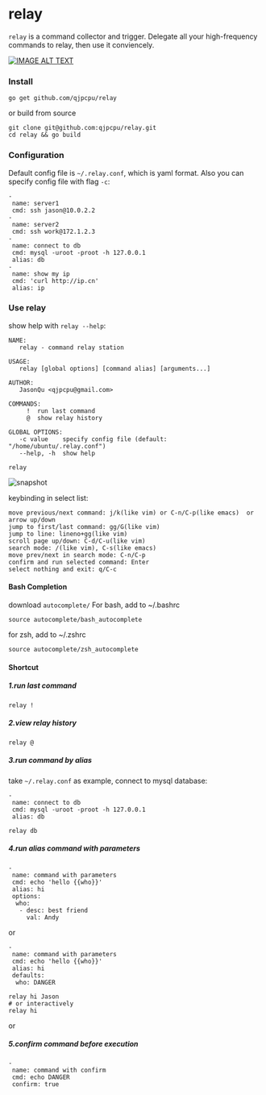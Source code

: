 relay
=====================================

`relay` is a command collector and trigger. Delegate all your high-frequency commands to relay, then use it conviencely.

[![IMAGE ALT TEXT](http://img.youtube.com/vi/OLfZFI7A77M/0.jpg)](https://youtu.be/OLfZFI7A77M "relay")

### Install

```
go get github.com/qjpcpu/relay
```

or build from source

```
git clone git@github.com:qjpcpu/relay.git
cd relay && go build
```

### Configuration

Default config file is `~/.relay.conf`, which is yaml format. Also you can specify config file with flag `-c`:

```
-
 name: server1
 cmd: ssh jason@10.0.2.2
-
 name: server2
 cmd: ssh work@172.1.2.3
-
 name: connect to db
 cmd: mysql -uroot -proot -h 127.0.0.1
 alias: db
-
 name: show my ip
 cmd: 'curl http://ip.cn'
 alias: ip
```

### Use relay

show help with `relay --help`:

```
NAME:
   relay - command relay station

USAGE:
   relay [global options] [command alias] [arguments...]

AUTHOR:
   JasonQu <qjpcpu@gmail.com>

COMMANDS:
     !  run last command
     @  show relay history

GLOBAL OPTIONS:
   -c value    specify config file (default: "/home/ubuntu/.relay.conf")
   --help, -h  show help
```

```
relay
```

![snapshot](https://raw.githubusercontent.com/qjpcpu/relay/master/snapshot1.png)

keybinding in select list:

```
move previous/next command: j/k(like vim) or C-n/C-p(like emacs)  or arrow up/down
jump to first/last command: gg/G(like vim)
jump to line: lineno+gg(like vim)
scroll page up/down: C-d/C-u(like vim)
search mode: /(like vim), C-s(like emacs)
move prev/next in search mode: C-n/C-p
confirm and run selected command: Enter
select nothing and exit: q/C-c
```

#### Bash Completion

download `autocomplete/`
For bash, add to ~/.bashrc

```
source autocomplete/bash_autocomplete
```

for zsh, add to ~/.zshrc

```
source autocomplete/zsh_autocomplete
```

#### Shortcut

##### 1.run last command

```
relay !
```

##### 2.view relay history

```
relay @
```

##### 3.run command by alias

take `~/.relay.conf` as example, connect to mysql database:

```
-
 name: connect to db
 cmd: mysql -uroot -proot -h 127.0.0.1
 alias: db
```

```
relay db
```

##### 4.run alias command with parameters

```
-
 name: command with parameters
 cmd: echo 'hello {{who}}'
 alias: hi
 options:
  who: 
   - desc: best friend
     val: Andy
```

or 

```
-
 name: command with parameters
 cmd: echo 'hello {{who}}'
 alias: hi
 defaults:
  who: DANGER
```

```
relay hi Jason
# or interactively
relay hi
```

or
##### 5.confirm command before execution

```
-
 name: command with confirm
 cmd: echo DANGER
 confirm: true
```
